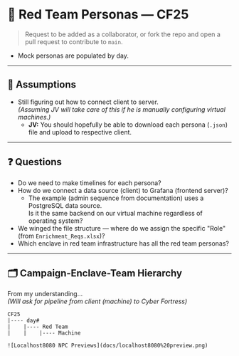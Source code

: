 # 🔴 Red Team Personas — CF25

> Request to be added as a collaborator, or fork the repo and open a pull request to contribute to `main`.

- Mock personas are populated by day.

---

## 🧠 Assumptions

- Still figuring out how to connect client to server.  
  _(Assuming JV will take care of this if he is manually configuring virtual machines.)_  
  - **JV:** You should hopefully be able to download each persona (`.json`) file and upload to respective client.

---

## ❓ Questions

- Do we need to make timelines for each persona?
- How do we connect a data source (client) to Grafana (frontend server)?
  - The example (admin sequence from documentation) uses a PostgreSQL data source.  
    Is it the same backend on our virtual machine regardless of operating system?
- We winged the file structure — where do we assign the specific "Role" (from `Enrichment_Reqs.xlsx`)?
- Which enclave in red team infrastructure has all the red team personas?

---

## 🗂 Campaign-Enclave-Team Hierarchy

From my understanding...  
_(Will ask for pipeline from client (machine) to Cyber Fortress)_

```text
CF25
|---- day#
|    |---- Red Team
|    |    |---- Machine

![Localhost8080 NPC Previews](docs/localhost8080%20preview.png)